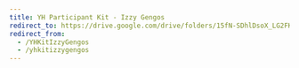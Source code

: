 ```yaml
---
title: YH Participant Kit - Izzy Gengos
redirect_to: https://drive.google.com/drive/folders/15fN-SDhlDsoX_LG2FKC2Wia0Kq89dYeW?usp=sharing
redirect_from: 
  - /YHKitIzzyGengos
  - /yhkitizzygengos
---
```

